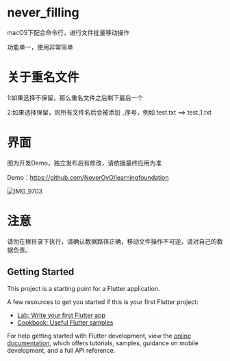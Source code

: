 # never_filling

macOS下配合命令行，进行文件批量移动操作

功能单一，使用非常简单

# 关于重名文件

1:如果选择不保留，那么重名文件之后剩下最后一个 

2:如果选择保留，则所有文件名后会被添加 _序号，例如 test.txt ==> test_1.txt


# 界面

图为开发Demo，独立发布后有修改，请依据最终应用为准

Demo：https://github.com/NeverOvO/learningfoundation

![IMG_9703](https://user-images.githubusercontent.com/34906510/204122689-e4db9f71-f3e9-4c8c-9a7b-31d73b7d28e1.JPG)

# 注意

请勿在根目录下执行，请确认数据路径正确，移动文件操作不可逆，请对自己的数据负责。



## Getting Started

This project is a starting point for a Flutter application.

A few resources to get you started if this is your first Flutter project:

- [Lab: Write your first Flutter app](https://docs.flutter.dev/get-started/codelab)
- [Cookbook: Useful Flutter samples](https://docs.flutter.dev/cookbook)

For help getting started with Flutter development, view the
[online documentation](https://docs.flutter.dev/), which offers tutorials,
samples, guidance on mobile development, and a full API reference.
